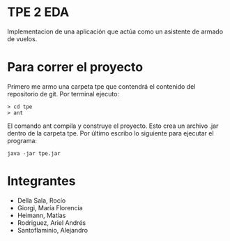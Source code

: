 # TPE 2 EDA
Implementacion de una aplicación que actúa como un asistente de armado de vuelos.

# Para correr el proyecto

Primero me armo una carpeta tpe que contendrá el contenido del repositorio de git. Por terminal ejecuto:
```
> cd tpe
> ant
```
El comando ant compila y construye el proyecto. Esto crea un archivo .jar dentro de la carpeta tpe. 
Por último escribo lo siguiente para ejecutar el programa:

```
java -jar tpe.jar
```

# Integrantes
* Della Sala, Rocío 
* Giorgi, María Florencia 
* Heimann, Matías 
* Rodriguez, Ariel Andrés 
* Santoflaminio, Alejandro 

